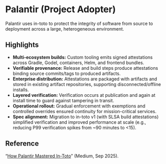 # Palantir (Project Adopter)

Palantir uses in-toto to protect the integrity of software from source to deployment across a large, heterogeneous environment.

## Highlights
- **Multi-ecosystem builds:** Custom tooling emits signed attestations across Gradle, Godel, containers, Helm, and frontend bundles.
- **Verifiable provenance:** Release and build steps produce attestations binding source commits/tags to produced artifacts.
- **Enterprise distribution:** Attestations are packaged with artifacts and stored in existing artifact repositories, supporting disconnected/offline installs.
- **Layered verification:** Verification occurs at publication and again at install time to guard against tampering in transit.
- **Operational rollout:** Gradual enforcement with exemptions and controlled overrides ensured continuity for mission-critical services.
- **Spec alignment:** Migration to in-toto v1 (with SLSA build attestations) simplified verification and improved performance at scale (e.g., reducing P99 verification spikes from ~90 minutes to <15).

## Reference
“[How Palantir Mastered In-Toto](https://blog.palantir.com/how-palantir-mastered-in-toto-b8a7107371bb)” (Medium, Sep 2025).
